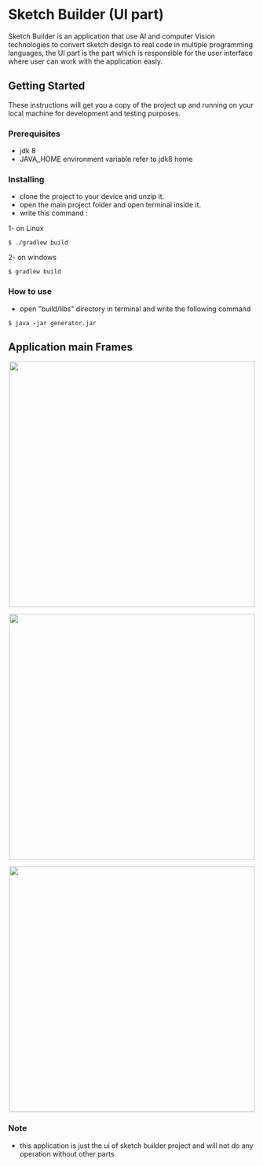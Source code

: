 # Sketch Builder (UI part)

Sketch Builder is an application that use AI and computer Vision technologies to convert sketch design to real code in multiple programming languages, the UI part is the part which is responsible for the user interface where user can work with the application easly.

## Getting Started

These instructions will get you a copy of the project up and running on your local machine for development and testing purposes.

### Prerequisites

- jdk 8
- JAVA_HOME environment variable refer to jdk8 home

### Installing

- clone the project to your device and unzip it.
- open the main project folder and open terminal inside it.
- write this command :

1- on Linux
```
$ ./gradlew build
```
2- on windows

```
$ gradlew build
```

### How to use

- open "build/libs" directory in terminal and write the following command

```
$ java -jar generator.jar
```

## Application main Frames

<p align="center"><img src="shots/shot1.jpeg" width="500"\></p>
<p align="center"><img src="shots/shot2.jpeg" width="500"\></p>
<p align="center"><img src="shots/shot3.jpeg" width="500"\></p>

### Note
- this application is just the ui of sketch builder project and will not do any operation without other parts




